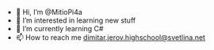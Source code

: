 - 👋 Hi, I’m @MitioPi4a
- 👀 I’m interested in learning new stuff
- 🌱 I’m currently learning C#
- 📫 How to reach me dimitar.jerov.highschool@svetlina.net
